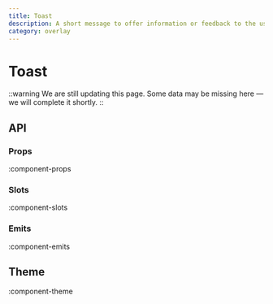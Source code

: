 ```yaml
---
title: Toast
description: A short message to offer information or feedback to the user.
category: overlay
---
```

<script setup>
import TitleExample from '/examples/toast/Title.vue';
import DescriptionExample from '/examples/toast/Description.vue';
import IconExample from '/examples/toast/Icon.vue';
import AvatarExample from '/examples/toast/Avatar.vue';
import ColorExample from '/examples/toast/Color.vue';
import CloseExample from '/examples/toast/Close.vue';
import CloseIconExample from '/examples/toast/CloseIcon.vue';
import ActionsExample from '/examples/toast/Actions.vue';
import ProgressExample from '/examples/toast/Progress.vue';
import OrientationExample from '/examples/toast/Orientation.vue';
</script>
# Toast

::warning
We are still updating this page. Some data may be missing here — we will complete it shortly.
::

## API

### Props

:component-props

### Slots

:component-slots

### Emits

:component-emits

## Theme

:component-theme
